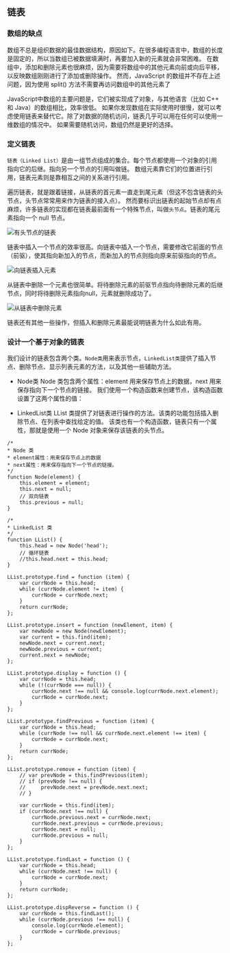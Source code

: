 ## 链表

### 数组的缺点
数组不总是组织数据的最佳数据结构，原因如下。在很多编程语言中，数组的长度是固定的，所以当数组已被数据填满时，再要加入新的元素就会非常困难。
在数组中，添加和删除元素也很麻烦，因为需要将数组中的其他元素向前或向后平移，以反映数组刚刚进行了添加或删除操作。
然而，JavaScript 的数组并不存在上述问题，因为使用 split() 方法不需要再访问数组中的其他元素了

JavaScript中数组的主要问题是，它们被实现成了对象，与其他语言（比如 C++ 和 Java）的数组相比，效率很低。
如果你发现数组在实际使用时很慢，就可以考虑使用链表来替代它。除了对数据的随机访问，链表几乎可以用在任何可以使用一维数组的情况中。
如果需要随机访问，数组仍然是更好的选择。

### 定义链表
`链表（Linked List）`是由一组节点组成的集合。每个节点都使用一个对象的引用指向它的后继。指向另一个节点的引用叫做链。
数组元素靠它们的位置进行引用，链表元素则是靠相互之间的关系进行引用。

遍历链表，就是跟着链接，从链表的首元素一直走到尾元素（但这不包含链表的头节点，头节点常常用来作为链表的接入点）。
然而要标识出链表的起始节点却有点麻烦，许多链表的实现都在链表最前面有一个特殊节点，叫做`头节点`。链表的尾元素指向一个 null 节点。

![有头节点的链表](https://github.com/huangxubo23/JavaScript/blob/master/DataStructure/Linked%20List/images/1%E6%9C%89%E5%A4%B4%E8%8A%82%E7%82%B9%E7%9A%84%E9%93%BE%E8%A1%A8.png)

链表中插入一个节点的效率很高。向链表中插入一个节点，需要修改它前面的节点（前驱），使其指向新加入的节点，而新加入的节点则指向原来前驱指向的节点。

![向链表插入元素](https://github.com/huangxubo23/JavaScript/blob/master/DataStructure/Linked%20List/images/2%E5%90%91%E9%93%BE%E8%A1%A8%E6%8F%92%E5%85%A5%E5%85%83%E7%B4%A0.png)

从链表中删除一个元素也很简单。将待删除元素的前驱节点指向待删除元素的后继节点，同时将待删除元素指向null，元素就删除成功了。

![从链表中删除元素](https://github.com/huangxubo23/JavaScript/blob/master/DataStructure/Linked%20List/images/3%E4%BB%8E%E9%93%BE%E8%A1%A8%E4%B8%AD%E5%88%A0%E9%99%A4%E5%85%83%E7%B4%A0.png)

链表还有其他一些操作，但插入和删除元素最能说明链表为什么如此有用。

### 设计一个基于对象的链表
我们设计的链表包含两个类。`Node类`用来表示节点，`LinkedList类`提供了插入节点、删除节点、显示列表元素的方法，以及其他一些辅助方法。

* Node类
Node 类包含两个属性：element 用来保存节点上的数据，next 用来保存指向下一个节点的链接。
我们使用一个构造函数来创建节点，该构造函数设置了这两个属性的值：

* LinkedList类
LList 类提供了对链表进行操作的方法。该类的功能包括插入删除节点、在列表中查找给定的值。
该类也有一个构造函数，链表只有一个属性，那就是使用一个 Node 对象来保存该链表的头节点。

```
/*
* Node 类
* element属性：用来保存节点上的数据
* next属性：用来保存指向下一个节点的链接。
*/
function Node(element) {
    this.element = element;
    this.next = null;
    // 双向链表
    this.previous = null;
}

/*
* LinkedList 类
*/
function LList() {
    this.head = new Node('head');
    // 循环链表
    //this.head.next = this.head;
}

LList.prototype.find = function (item) {
    var currNode = this.head;
    while (currNode.element != item) {
        currNode = currNode.next;
    }
    return currNode;
};

LList.prototype.insert = function (newElement, item) {
    var newNode = new Node(newElement);
    var current = this.find(item);
    newNode.next = current.next;
    newNode.previous = current;
    current.next = newNode;
};

LList.prototype.display = function () {
    var currNode = this.head;
    while (!(currNode === null)) {
        currNode.next !== null && console.log(currNode.next.element);
        currNode = currNode.next;
    }
};

LList.prototype.findPrevious = function (item) {
    var currNode = this.head;
    while (currNode !== null && currNode.next.element !== item) {
        currNode = currNode.next;
    }
    return currNode;
};

LList.prototype.remove = function (item) {
    // var prevNode = this.findPrevious(item);
    // if (prevNode !== null) {
    //     prevNode.next = prevNode.next.next;
    // }

    var currNode = this.find(item);
    if (currNode.next !== null) {
        currNode.previous.next = currNode.next;
        currNode.next.previous = currNode.previous;
        currNode.next = null;
        currNode.previous = null;
    }
};

LList.prototype.findLast = function () {
    var currNode = this.head;
    while (currNode.next !== null) {
        currNode = currNode.next;
    }
    return currNode;
};

LList.prototype.dispReverse = function () {
    var currNode = this.findLast();
    while (currNode.previous !== null) {
        console.log(currNode.element);
        currNode = currNode.previous;
    }
};
````
